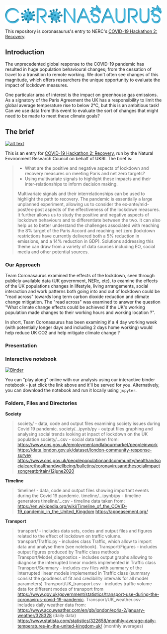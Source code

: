 ![RAWR](presentation/coronasaurus_logo.png)

This repository is coronasaurus's entry to NERC's [COVID-19 Hackathon 2: Recovery](https://digitalenvironment.org/home/covid-19-digital-sprint-hackathons/covid-19-hackathon-2-recovery/).

## Introduction
The unprecedented global response to the COVID-19 pandemic has resulted in huge population behavioural changes; from the cessation of travel to a transition to remote working. We don't often see changes of this magnitude, which offers researchers the unique opportunity to evaluate the impact of lockdown measures.

One particular area of interest is the impact on greenhouse gas emissions. As a signatory of the Paris Agreement the UK has a responsibility to limit the global average temperature rise to below 2&deg;C, but this is an ambitious task! Can we use data from this event to evaluate the sort of changes that might need to be made to meet these climate goals?

## The brief
[![alt text](https://i2.wp.com/digitalenvironment.org/wp-content/uploads/2020/05/covid-19_banner-800.png?w=800&ssl=1)](https://digitalenvironment.org/home/covid-19-digital-sprint-hackathons/)

This is an entry for [COVID-19 Hackathon 2: Recovery](https://digitalenvironment.org/home/covid-19-digital-sprint-hackathons/covid-19-hackathon-2-recovery/), run by the Natural Environment Research Council on behalf of UKRI. The brief is:

> - What are the positive and negative aspects of lockdown and recovery measures on meeting Paris and net zero targets?
> - Using multivariate signals to highlight these impacts and their inter-relationships to inform decision making.
>
> Multivariate signals and their interrelationships can be used to highlight the path to recovery. The pandemic is essentially a large unplanned experiment, allowing us to consider the ex-ante/mid-post/ex-post aspects of the effectiveness of the lockdown measures. It further allows us to study the positive and negative aspects of lockdown behaviours and to differentiate between the two. It can also help us to better understand the challenges associated with reaching the 8% target of the Paris Accord and reaching net zero (lockdown restrictions have currently delivered both a 5% reduction in emissions, and a 14% reduction in GDP). Solutions addressing this theme can draw from a variety of data sources including EO, social media and other potential sources.

### Our Approach

Team Coronasaurus examined the effects of the lockdown, seen through publicly available data (UK government, NERc, etc), to examine the effects of the UK populations changes in lifestyle, living arrangements, social interaction and work patterns both going into and out of lockdown could be "read across" towards long term carbon dioxide reduction and climate change mitigation. The "read across" was examined to answer the question "What climate change effects could be achieved if the UK's working population made changes to their working hours and working location ?". 

In short, Team Coronasaurus has been examining if a 4 day working week (with potentially longer days and including 2 days home working) would help reduce UK CO2 and help mitigate climate change ?   

### Presentation

### Interactive notebook
[![Binder](https://mybinder.org/badge_logo.svg)](https://mybinder.org/v2/gh/aricooperdavis/coronasaurus_NERCHackathonTwo_Multivariate/master?urlpath=%2Ftree%2Fcoronasaurus.ipynb)

You can "play along" online with our analysis using our interactive binder notebook - just click the link above and it'll be served for you. Alternatively, you can download the notebook and run it locally using `jupyter`.

### Folders, Files and Directories

<b>Society</b>
>society/ - data, code and output files examining society issues during Covid 19 pandemic.
>society/...ipynb/py - output files graphing and analysing social trends looking at inpact of lockdown on the UK population
>society/...csv - social data taken from:
>https://www.ons.gov.uk/employmentandlabourmarket/peopleinwork
>https://data.london.gov.uk/dataset/london-community-response-survey
>https://www.ons.gov.uk/peoplepopulationandcommunity/healthandsocialcare/healthandwellbeing/bulletins/coronavirusandthesocialimpactsongreatbritain/12june2020

<b>Timeline</b>
>timeline/ - data, code and output files showing important events during the Covid 19 pandemic.
>timeline/...ipynb/py - timeline generators
>timeline/...csv - timeline data taken from:
>https://en.wikipedia.org/wiki/Timeline_of_the_COVID-19_pandemic_in_the_United_Kingdom
>https://appeasement.org/

<b>Transport</b>
>transport/ - includes data sets, codes and output files and figures related to the effect of lockdown on traffic volume.
>transport/Traffic.py - includes class Traffic, which allow to import data and analyse them (see notebook).
>Transport/Figures - includes output figures produced by Traffic class methods
>Transport/Model_diagnostics - includes output graphs allowing to diagnose the interrupted linear models implemented in Traffic class
>Transport/Summary - includes csv files with summary of the interrupted linear models implemented in Traffic class (summary consist the goodness of fit and credibility intervals for all model parameters)
>Transport/UK_transport.csv - includes traffic volume data for different modes of transport from 
>https://www.gov.uk/government/statistics/transport-use-during-the-coronavirus-covid-19-pandemic.
>Transport/UK_weather.csv - includes daily weather data from:
>https://www.accuweather.com/en/gb/london/ec4a-2/january-weather/328328 (daily data)
>https://www.statista.com/statistics/322658/monthly-average-daily-temperatures-in-the-united-kingdom-uk/ (monthly averages)